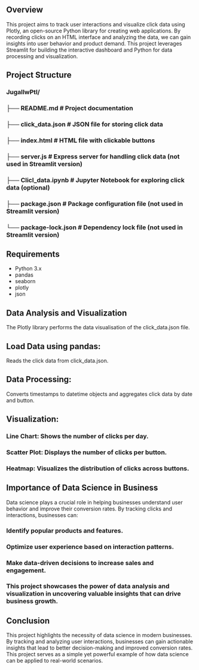 ## Overview

This project aims to track user interactions and visualize click data using Plotly, an open-source Python library for creating web applications. By recording clicks on an HTML interface and analyzing the data, we can gain insights into user behavior and product demand. This project leverages Streamlit for building the interactive dashboard and Python for data processing and visualization.

## Project Structure
### JugalIwPtl/
### ├── README.md # Project documentation
### ├── click_data.json # JSON file for storing click data
### ├── index.html # HTML file with clickable buttons
### ├── server.js # Express server for handling click data (not used in Streamlit version)
### ├── Clicl_data.ipynb # Jupyter Notebook for exploring click data (optional)
### ├── package.json # Package configuration file (not used in Streamlit version)
### └── package-lock.json # Dependency lock file (not used in Streamlit version)

## Requirements

- Python 3.x
- pandas
- seaborn
- plotly
- json

## Data Analysis and Visualization
The Plotly library performs the data visualisation of the click_data.json file.

## Load Data using pandas:
Reads the click data from click_data.json.

## Data Processing:
Converts timestamps to datetime objects and aggregates click data by date and button.

## Visualization:
### Line Chart: Shows the number of clicks per day.
### Scatter Plot: Displays the number of clicks per button.
### Heatmap: Visualizes the distribution of clicks across buttons.

## Importance of Data Science in Business
Data science plays a crucial role in helping businesses understand user behavior and improve their conversion rates. By tracking clicks and interactions, businesses can:
### Identify popular products and features.
### Optimize user experience based on interaction patterns.
### Make data-driven decisions to increase sales and engagement.
### This project showcases the power of data analysis and visualization in uncovering valuable insights that can drive business growth.

## Conclusion
This project highlights the necessity of data science in modern businesses. By tracking and analyzing user interactions, businesses can gain actionable insights that lead to better decision-making and improved conversion rates. This project serves as a simple yet powerful example of how data science can be applied to real-world scenarios.
